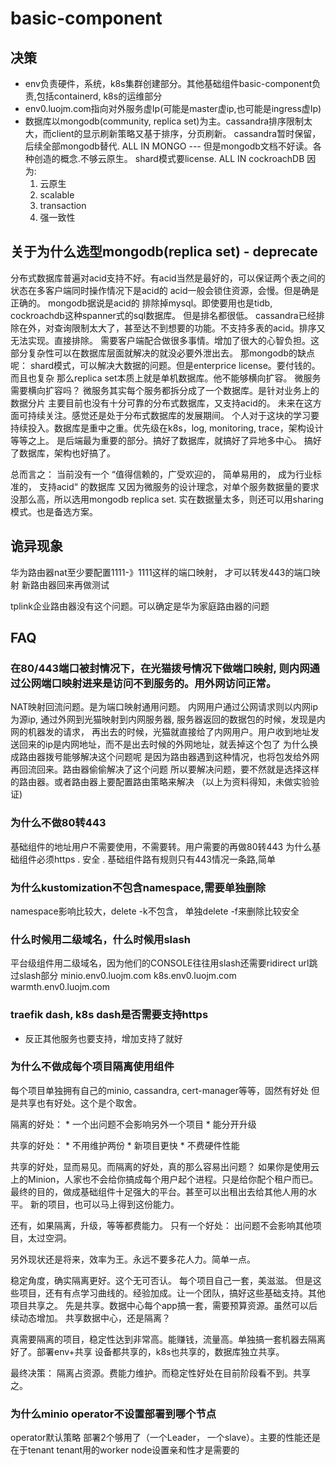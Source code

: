 # basic-component

## 决策

* env负责硬件，系统，k8s集群创建部分。其他基础组件basic-component负责,包括containerd, k8s的运维部分
* env0.luojm.com指向对外服务虚Ip(可能是master虚ip,也可能是ingress虚Ip)
* 数据库以mongodb(community, replica set)为主。cassandra排序限制太大，而client的显示刷新策略又基于排序，分页刷新。
  cassandra暂时保留，后续全部mongodb替代. ALL IN MONGO --- 但是mongodb文档不好读。各种创造的概念.不够云原生。
  shard模式要license.
  ALL IN cockroachDB
  因为: 
  1. 云原生
  2. scalable
  3. transaction
  4. 强一致性

## 关于为什么选型mongodb(replica set) - deprecate

分布式数据库普遍对acid支持不好。有acid当然是最好的，可以保证两个表之间的状态在多客户端同时操作情况下是acid的
acid一般会锁住资源，会慢。但是确是正确的。
mongodb据说是acid的
排除掉mysql。即使要用也是tidb, cockroachdb这种spanner式的sql数据库。
但是排名都很低。
cassandra已经排除在外，对查询限制太大了，甚至达不到想要的功能。不支持多表的acid。排序又无法实现。直接排除。
需要客户端配合做很多事情。增加了很大的心智负担。这部分复杂性可以在数据库层面就解决的就没必要外泄出去。
那mongodb的缺点呢： 
shard模式，可以解决大数据的问题。但是enterprice license。要付钱的。而且也复杂
那么replica set本质上就是单机数据库。他不能够横向扩容。
微服务需要横向扩容吗？ 
微服务其实每个服务都拆分成了一个数据库。是针对业务上的数据分片
主要目前也没有十分可靠的分布式数据库，又支持acid的。
未来在这方面可持续关注。感觉还是处于分布式数据库的发展期间。
个人对于这块的学习要持续投入。数据库是重中之重。优先级在k8s，log, monitoring, trace，架构设计等等之上。
是后端最为重要的部分。搞好了数据库，就搞好了异地多中心。
搞好了数据库，架构也好搞了。

总而言之： 当前没有一个 “值得信赖的，广受欢迎的， 简单易用的， 成为行业标准的， 支持acid“ 的数据库
又因为微服务的设计理念，对单个服务数据量的要求没那么高，所以选用mongodb replica set.
实在数据量太多，则还可以用sharing模式。也是备选方案。


## 诡异现象

 华为路由器nat至少要配置1111-》1111这样的端口映射，
 才可以转发443的端口映射
 新路由器回来再做测试

 tplink企业路由器没有这个问题。可以确定是华为家庭路由器的问题


## FAQ

### 在80/443端口被封情况下，在光猫拨号情况下做端口映射, 则内网通过公网端口映射进来是访问不到服务的。用外网访问正常。

NAT映射回流问题。是为端口映射通用问题。
内网用户通过公网请求则以内网ip为源ip, 通过外网到光猫映射到内网服务器, 服务器返回的数据包的时候，发现是内网的机器发的请求，
再出去的时候，光猫就直接给了内网用户。用户收到地址发送回来的ip是内网地址，而不是出去时候的外网地址，就丢掉这个包了
为什么换成路由器拨号能够解决这个问题呢
是因为路由器遇到这种情况，也将包发给外网再回流回来。路由器偷偷解决了这个问题
所以要解决问题，要不然就是选择这样的路由器。或者路由器上要配置路由策略来解决
（以上为资料得知，未做实验验证)

### 为什么不做80转443

基础组件的地址用户不需要使用，不需要转。用户需要的再做80转443
为什么基础组件必须https
. 安全
. 基础组件路有规则只有443情况一条路,简单

### 为什么kustomization不包含namespace,需要单独删除

namespace影响比较大，delete -k不包含， 单独delete -f来删除比较安全

### 什么时候用二级域名，什么时候用slash

平台级组件用二级域名，因为他们的CONSOLE往往用slash还需要ridirect url跳过slash部分
minio.env0.luojm.com
k8s.env0.luojm.com
warmth.env0.luojm.com

### traefik dash, k8s dash是否需要支持https

* 反正其他服务也要支持，增加支持了就好

### 为什么不做成每个项目隔离使用组件

每个项目单独拥有自己的minio, cassandra, cert-manager等等，固然有好处
但是共享也有好处。这个是个取舍。

隔离的好处： 
	* 一个出问题不会影响另外一个项目
	* 能分开升级
  
共享的好处： 
	* 不用维护两份
	* 新项目更快
	* 不费硬件性能

共享的好处，显而易见。而隔离的好处，真的那么容易出问题？
如果你是使用云上的Minion，人家也不会给你搞成每个用户起个进程。只是给你配个租户而已。
最终的目的，做成基础组件十足强大的平台。甚至可以出租出去给其他人用的水平。
新的项目，也可以马上得到这份能力。

还有，如果隔离，升级，等等都费能力。
只有一个好处： 出问题不会影响其他项目，太过空洞。

另外现状还是将来，效率为王。永远不要多花人力。简单一点。

稳定角度，确实隔离更好。这个无可否认。
每个项目自己一套，美滋滋。
但是这些项目，还有有点学习曲线的。经验加成。让一个团队，搞好这些基础支持。其他项目共享之。
先是共享。数据中心每个app搞一套，需要预算资源。虽然可以后续动态增加。
共享数据中心，还是隔离？

真需要隔离的项目，稳定性达到非常高。能赚钱，流量高。单独搞一套机器去隔离好了。部署env+共享
设备都共享的，k8s也共享的，数据库独立共享。

最终决策： 隔离占资源。费能力维护。而稳定性好处在目前阶段看不到。共享之。

### 为什么minio operator不设置部署到哪个节点

operator默认策略 部署2个够用了（一个Leader， 一个slave）。主要的性能还是在于tenant
tenant用的worker node设置亲和性才是需要的